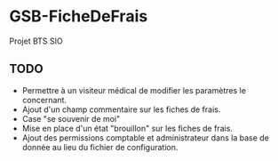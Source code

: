 # GSB-FicheDeFrais
Projet BTS SIO

## TODO
* Permettre à un visiteur médical de modifier les paramètres le concernant.
* Ajout d'un champ commentaire sur les fiches de frais.
* Case "se souvenir de moi"
* Mise en place d'un état "brouillon" sur les fiches de frais.
* Ajout des permissions comptable et administrateur dans la base de donnée au lieu du fichier de configuration.